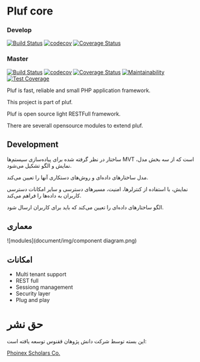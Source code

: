 # Pluf core

### Develop

[![Build Status](https://travis-ci.org/pluf/core.svg?branch=develop)](https://travis-ci.org/pluf/core)
[![codecov](https://codecov.io/gh/pluf/core/branch/develop/graph/badge.svg)](https://codecov.io/gh/pluf/core)
[![Coverage Status](https://coveralls.io/repos/github/pluf/core/badge.svg?branch=develop)](https://coveralls.io/github/pluf/core?branch=develop)

### Master

[![Build Status](https://travis-ci.org/pluf/core.svg?branch=master)](https://travis-ci.org/pluf/core)
[![codecov](https://codecov.io/gh/pluf/core/branch/master/graph/badge.svg)](https://codecov.io/gh/pluf/core)
[![Coverage Status](https://coveralls.io/repos/github/pluf/core/badge.svg?branch=master)](https://coveralls.io/github/pluf/core?branch=master)
[![Maintainability](https://api.codeclimate.com/v1/badges/9e1457dbf2f0bcc8b953/maintainability)](https://codeclimate.com/github/pluf/core/maintainability)
[![Test Coverage](https://api.codeclimate.com/v1/badges/9e1457dbf2f0bcc8b953/test_coverage)](https://codeclimate.com/github/pluf/core/test_coverage)

Pluf is fast, reliable and small PHP application framework.

This project is part of pluf.

Pluf is open source light RESTFull framework. 

There are severall opensource modules to extend pluf.

## Development

ساختار در نظر گرفته شده برای پیاده‌سازی سیستم‌ها MVT است که از سه بخش مدل، نمایش و الگو تشکیل می‌شود. 

مدل ساختارهای داده‌ای و روش‌های دستکاری آنها را تعیین می‌کند.

نمایش، با استفاده از کنترلرها، امنیت، مسیر‌های دسترسی و سایر امکانات دسترسی کاربران به داده‌ها را فراهم می‌کند.

الگو ساختارهای داده‌ای را تعیین می‌کند که باید برای کاربران ارسال شود.


## معماری

![modules](document/img/component diagram.png)


## امکانات

- Multi tenant support
- REST full
- Sessiong management
- Security layer
- Plug and play

# حق نشر

این بسته توسط شرکت دانش پژوهان ققنوس توسعه یافته است:

[Phoinex Scholars Co.](http://dpq.co.ir)

